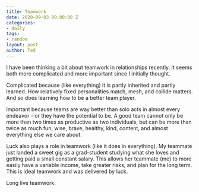 ```yaml
---
title: Teamwork
date: 2020-09-03 00:00:00 Z
categories:
- daily
tags:
- random
layout: post
author: Ted
---
```


I have been thinking a bit about teamwork in relationships recently. It seems both more complicated and more important since I initially thought.

Complicated because (like everything) it is partly inherited and partly learned. How relatively fixed personalities match, mesh, and collide matters. And so does learning how to be a better team player.

Important because teams are way better than solo acts in almost every endeavor - or they have the potential to be. A good team cannot only be more than two times as productive as two individuals, but can be more than twice as much fun, wise, brave, healthy, kind, content, and almost everything else we care about.

Luck also plays a role in teamwork (like it does in everything). My teammate just landed a sweet gig as a grad-student studying what she loves and getting paid a small constant salary. This allows her teammate (me) to more easily have a variable income, take greater risks, and plan for the long term. This is ideal teamwork and was delivered by luck.

Long live teamwork.

